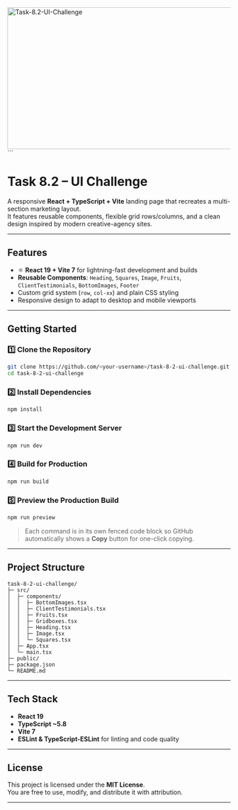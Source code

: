 <img src="https://socialify.git.ci/Mluleki23/Task-8.2-UI-Challenge/image?language=1&owner=1&name=1&stargazers=1&theme=Light" alt="Task-8.2-UI-Challenge" width="640" height="320" />
```


# Task 8.2 – UI Challenge

A responsive **React + TypeScript + Vite** landing page that recreates a multi-section marketing layout.  
It features reusable components, flexible grid rows/columns, and a clean design inspired by modern creative-agency sites.

---

##  Features
- ⚛ **React 19 + Vite 7** for lightning-fast development and builds  
-  **Reusable Components**: `Heading`, `Squares`, `Image`, `Fruits`, `ClientTestimonials`, `BottomImages`, `Footer`  
-  Custom grid system (`row`, `col-xx`) and plain CSS styling  
- Responsive design to adapt to desktop and mobile viewports

---

##  Getting Started

### 1️⃣ Clone the Repository
```bash
git clone https://github.com/<your-username>/task-8-2-ui-challenge.git
cd task-8-2-ui-challenge
```

### 2️⃣ Install Dependencies
```bash
npm install
```

### 3️⃣ Start the Development Server
```bash
npm run dev
```

### 4️⃣ Build for Production
```bash
npm run build
```

### 5️⃣ Preview the Production Build
```bash
npm run preview
```

> Each command is in its own fenced code block so GitHub automatically shows a **Copy** button for one-click copying.

---

##  Project Structure
```
task-8-2-ui-challenge/
├─ src/
│  ├─ components/
│  │  ├─ BottomImages.tsx
│  │  ├─ ClientTestimonials.tsx
│  │  ├─ Fruits.tsx
│  │  ├─ Gridboxes.tsx
│  │  ├─ Heading.tsx
│  │  ├─ Image.tsx
│  │  └─ Squares.tsx
│  ├─ App.tsx
│  └─ main.tsx
├─ public/
├─ package.json
└─ README.md
```

---

##  Tech Stack
- **React 19**
- **TypeScript ~5.8**
- **Vite 7**
- **ESLint & TypeScript-ESLint** for linting and code quality

---

##  License
This project is licensed under the **MIT License**.  
You are free to use, modify, and distribute it with attribution.

---


